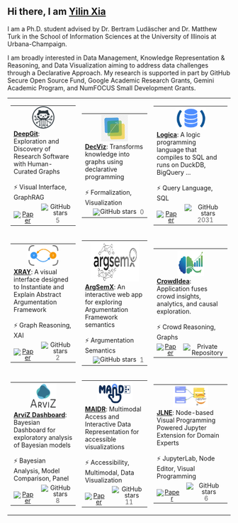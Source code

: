 ## Hi there, I am [Yilin Xia](https://yilinxia.com/)

I am a Ph.D. student advised by Dr. Bertram Ludäscher and Dr. Matthew Turk in the School of Information Sciences at the University of Illinois at Urbana-Champaign.

I am broadly interested in Data Management, Knowledge Representation & Reasoning, and Data Visualization aiming to address data challenges through a Declarative Approach. My research is supported in part by GitHub Secure Open Source Fund, Google Academic Research Grants, Gemini Academic Program, and NumFOCUS Small Development Grants.

<table>
  <tr height="300px">
    <!-- Card 1: DeepGit -->
    <td>
      <table>
        <tr>
          <td width="250px" height="110px" valign="top" colspan="4">
            <div align="center">
              <a href="https://github.com/data-exp-lab/deepgit">
                <img src="assets/project_deepgit.png" width="50" height="50"><br>
              </a>
            </div>
            <a href="https://github.com/data-exp-lab/deepgit"><strong>DeepGit</strong></a>: Exploration and Discovery of Research Software with Human-Curated Graphs
            <br><br>⚡ Visual Interface, GraphRAG
          </td>
        </tr>
        <tr>
          <td align="center" style="line-height: 1; vertical-align: bottom;">
            <a href="https://openreview.net/pdf?id=35iRjCwXLu">
              <img src="https://cdn.jsdelivr.net/gh/Readme-Workflows/Readme-Icons@main/icons/octicons/Wiki.svg" width="25px" alt="Paper" style="vertical-align: sub;">
            </a>
          </td>
          <td align="center" style="line-height: 1; vertical-align: bottom;">
            <img src="https://cdn.jsdelivr.net/gh/Readme-Workflows/Readme-Icons@main/icons/octicons/StarredRepositoryYellow.svg" width="25px" alt="GitHub stars" style="vertical-align: sub;"> <span style="font-size: 14px; color: #666; margin-left: 4px; vertical-align: sub;">5</span>
          </td>
        </tr>
      </table>
    </td>
    <!-- Card 2: DecViz -->
    <td>
      <table>
        <tr>
          <td width="250px" height="110px" valign="top" colspan="4">
            <div align="center">
              <a href="https://github.com/yilinxia/DecViz">
                <img src="assets/project_decviz.png" width="60" height="60"><br>
              </a>
            </div>
            <a href="https://github.com/yilinxia/DecViz"><strong>DecViz</strong></a>: Transforms knowledge into graphs using declarative programming
            <br><br>⚡ Formalization, Visualization
          </td>
        </tr>
        <tr>
          <td align="center" style="line-height: 1; vertical-align: bottom;">
          </td>
          <td align="center" style="line-height: 1; vertical-align: bottom;">
            <img src="https://cdn.jsdelivr.net/gh/Readme-Workflows/Readme-Icons@main/icons/octicons/StarredRepositoryYellow.svg" width="25px" alt="GitHub stars" style="vertical-align: middle;"> <span style="font-size: 14px; color: #666; margin-left: 4px; vertical-align: middle;">0</span>
          </td>
        </tr>
      </table>
    </td>
    <!-- Card 3: Logica -->
    <td>
      <table>
        <tr>
          <td width="250px" height="110px" valign="top" colspan="4">
            <div align="center">
              <a href="https://github.com/evgskv/logica">
                <img src="assets/project_logica.png" width="70" height="50"><br>
              </a>
            </div>
            <a href="https://github.com/evgskv/logica"><strong>Logica</strong></a>: A logic programming language that compiles to SQL and runs on DuckDB, BigQuery ...
            <br><br>⚡ Query Language, SQL
          </td>
        </tr>
        <tr>
          <td align="center" style="line-height: 1; vertical-align: bottom;">
            <a href="https://openproceedings.org/2024/conf/edbt/paper-253.pdf">
              <img src="https://cdn.jsdelivr.net/gh/Readme-Workflows/Readme-Icons@main/icons/octicons/Wiki.svg" width="25px" alt="Paper" style="vertical-align: sub;">
            </a>
          </td>
          <td align="center" style="line-height: 1; vertical-align: bottom;">
            <img src="https://cdn.jsdelivr.net/gh/Readme-Workflows/Readme-Icons@main/icons/octicons/StarredRepositoryYellow.svg" width="25px" alt="GitHub stars" style="vertical-align: middle;"> <span style="font-size: 14px; color: #666; margin-left: 4px; vertical-align: middle;">2031</span>
          </td>
        </tr>
      </table>
    </td>
  </tr>
  <tr height="300px">
    <!-- Card 4: XRAY -->
    <td>
      <table>
        <tr>
          <td width="250px" height="110px" valign="top" colspan="4">
            <div align="center">
              <a href="https://github.com/idaks/xray">
                <img src="assets/project_xray.png" width="70" height="50"><br>
              </a>
            </div>
            <a href="https://github.com/idaks/xray"><strong>XRAY</strong></a>: A visual interface designed to Instantiate and Explain Abstract Argumentation Framework
            <br><br>⚡ Graph Reasoning, XAI
          </td>
        </tr>
        <tr>
          <td align="center" style="line-height: 1; vertical-align: bottom;">
            <a href="https://xray-n7sd5.ondigitalocean.app/assets/cr-xray.pdf">
              <img src="https://cdn.jsdelivr.net/gh/Readme-Workflows/Readme-Icons@main/icons/octicons/Wiki.svg" width="25px" alt="Paper" style="vertical-align: sub;">
            </a>
          </td>
          <td align="center" style="line-height: 1; vertical-align: bottom;">
            <img src="https://cdn.jsdelivr.net/gh/Readme-Workflows/Readme-Icons@main/icons/octicons/StarredRepositoryYellow.svg" width="25px" alt="GitHub stars" style="vertical-align: middle;"> <span style="font-size: 14px; color: #666; margin-left: 4px; vertical-align: middle;">2</span>
          </td>
        </tr>
      </table>
    </td>
    <!-- Card 5: ArgSemX -->
    <td>
      <table>
        <tr>
          <td width="250px" height="110px" valign="top" colspan="4">
            <div align="center">
              <a href="https://github.com/xai-ca/argsemx">
                <img src="assets/project_argsemx.png" width="110" height="90"><br>
              </a>
            </div>
            <a href="https://github.com/xai-ca/argsemx"><strong>ArgSemX</strong></a>: An interactive web app for exploring Argumentation Framework semantics
            <br><br>⚡ Argumentation Semantics
          </td>
        </tr>
        <tr>
          <td align="center" style="line-height: 1; vertical-align: bottom;">
          </td>
          <td align="center" style="line-height: 1; vertical-align: bottom;">
            <img src="https://cdn.jsdelivr.net/gh/Readme-Workflows/Readme-Icons@main/icons/octicons/StarredRepositoryYellow.svg" width="25px" alt="GitHub stars" style="vertical-align: middle;"> <span style="font-size: 14px; color: #666; margin-left: 4px; vertical-align: middle;">1</span>
          </td>
        </tr>
      </table>
    </td>
    <!-- Card 6: CrowdIdea -->
    <td>
      <table>
        <tr>
          <td width="250px" height="110px" valign="top" colspan="4">
            <div align="center">
              <a href="https://crowdidea-8dcsa.ondigitalocean.app/">
                <img src="assets/project_crowdidea.png" width="60" height="60"><br>
              </a>
            </div>
            <a href="https://github.com/arviz-devs/arviz_dashboard"><strong>CrowdIdea</strong></a>: Application fuses crowd insights, analytics, and causal exploration.
            <br><br>⚡ Crowd Reasoning, Graphs
          </td>
        </tr>
        <tr>
          <td align="center" style="line-height: 1; vertical-align: bottom;">
            <a href="https://dl.acm.org/doi/full/10.1145/3544548.3581021">
              <img src="https://cdn.jsdelivr.net/gh/Readme-Workflows/Readme-Icons@main/icons/octicons/Wiki.svg" width="25px" alt="Paper" style="vertical-align: sub;">
            </a>
          </td>
          <td align="center" style="line-height: 1; vertical-align: bottom;">
            <img src="https://cdn.jsdelivr.net/gh/Readme-Workflows/Readme-Icons@main/icons/octicons/RequestedChanges.svg" width="20px" alt="Private Repository" style="vertical-align: sub;">
          </td>
        </tr>
      </table>
    </td>
  </tr>

  
  <tr height="300px">
  <!-- Card 7: ArviZ Dashboard -->
    <td>
      <table>
        <tr>
          <td width="250px" height="110px" valign="top" colspan="4">
            <div align="center">
              <a href="https://github.com/arviz-devs/arviz_dashboard">
                <img src="assets/project_arviz.png" width="60" height="60"><br>
              </a>
            </div>
            <a href="https://github.com/arviz-devs/arviz_dashboard"><strong>ArviZ Dashboard</strong></a>: Bayesian Dashboard for exploratory analysis of Bayesian models
            <br><br>⚡ Bayesian Analysis, Model Comparison, Panel
          </td>
        </tr>
        <tr>
          <td align="center" style="line-height: 1; vertical-align: bottom;">
            <a href="">
              <img src="https://cdn.jsdelivr.net/gh/Readme-Workflows/Readme-Icons@main/icons/octicons/Wiki.svg" width="25px" alt="Paper" style="vertical-align: sub;">
            </a>
          </td>
          <td align="center" style="line-height: 1; vertical-align: bottom;">
            <img src="https://cdn.jsdelivr.net/gh/Readme-Workflows/Readme-Icons@main/icons/octicons/StarredRepositoryYellow.svg" width="25px" alt="GitHub stars" style="vertical-align: middle;"> <span style="font-size: 14px; color: #666; margin-left: 4px; vertical-align: middle;">8</span>
          </td>
        </tr>
      </table>
    </td>
    <!-- Card 8: MAIDR -->
    <td>
      <table>
        <tr>
          <td width="250px" height="110px" valign="top" colspan="4">
            <div align="center">
              <a href="https://github.com/xability/maidr">
                <img src="assets/project_maidr.jpg" width="80" height="50"><br>
              </a>
            </div>
            <a href="https://github.com/xability/maidr"><strong>MAIDR</strong></a>: Multimodal Access and Interactive Data Representation for accessible visualizations
            <br><br>⚡ Accessibility, Multimodal, Data Visualization
          </td>
        </tr>
        <tr>
          <td align="center" style="line-height: 1; vertical-align: bottom;">
            <a href="https://dl.acm.org/doi/full/10.1145/3613904.3642730">
              <img src="https://cdn.jsdelivr.net/gh/Readme-Workflows/Readme-Icons@main/icons/octicons/Wiki.svg" width="25px" alt="Paper" style="vertical-align: sub;">
            </a>
          </td>
          <td align="center" style="line-height: 1; vertical-align: bottom;">
            <img src="https://cdn.jsdelivr.net/gh/Readme-Workflows/Readme-Icons@main/icons/octicons/StarredRepositoryYellow.svg" width="25px" alt="GitHub stars" style="vertical-align: middle;"> <span style="font-size: 14px; color: #666; margin-left: 4px; vertical-align: middle;">11</span>
          </td>
        </tr>
      </table>
    </td>
    <!-- Card 9: Jupyterlab NodeEditor -->
    <td>
      <table>
        <tr>
          <td width="250px" height="110px" valign="top" colspan="4">
            <div align="center">
              <a href="https://github.com/cropsinsilico/jupyterlab_nodeeditor">
                <img src="assets/project_jlne.png" width="80" height="50"><br>
              </a>
            </div>
            <a href="https://github.com/cropsinsilico/jupyterlab_nodeeditor"><strong>JLNE</strong></a>: Node-based Visual Programming Powered Jupyter Extension for Domain Experts
            <br><br>⚡ JupyterLab, Node Editor, Visual Programming
          </td>
        </tr>
        <tr>
          <td align="center" style="line-height: 1; vertical-align: bottom;">
            <a href="">
              <img src="https://cdn.jsdelivr.net/gh/Readme-Workflows/Readme-Icons@main/icons/octicons/Wiki.svg" width="25px" alt="Paper" style="vertical-align: sub;">
            </a>
          </td>
          <td align="center" style="line-height: 1; vertical-align: bottom;">
            <img src="https://cdn.jsdelivr.net/gh/Readme-Workflows/Readme-Icons@main/icons/octicons/StarredRepositoryYellow.svg" width="25px" alt="GitHub stars" style="vertical-align: middle;"> <span style="font-size: 14px; color: #666; margin-left: 4px; vertical-align: middle;">6</span>
          </td>
        </tr>
      </table>
    </td>
    
  </tr>
</table>
